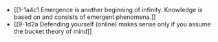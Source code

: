 - [[1-1a4c1 Emergence is another beginning of infinity. Knowledge is based on and consists of emergent phenomena.]]
- [[9-1d2a Defending yourself (online) makes sense only if you assume the bucket theory of mind]]
